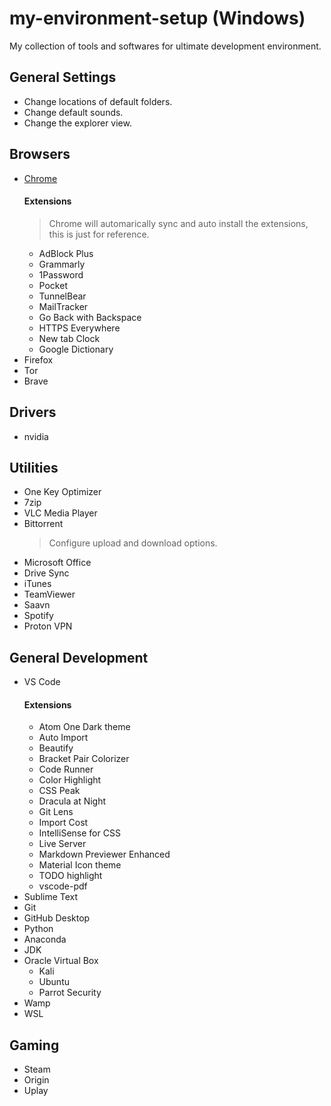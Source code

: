 # my-environment-setup (Windows) 
My collection of tools and softwares for ultimate development environment.

## General Settings
- Change locations of default folders.
- Change default sounds.
- Change the explorer view.


## Browsers
- [Chrome](https://www.google.com/chrome/)
  #### Extensions
  > Chrome will automarically sync and auto install the extensions, this is just for reference.
  - AdBlock Plus
  - Grammarly
  - 1Password
  - Pocket
  - TunnelBear
  - MailTracker
  - Go Back with Backspace
  - HTTPS Everywhere
  - New tab Clock
  - Google Dictionary
- Firefox
- Tor
- Brave

## Drivers
- nvidia

## Utilities
- One Key Optimizer
- 7zip
- VLC Media Player
- Bittorrent
  > Configure upload and download options.
- Microsoft Office
- Drive Sync
- iTunes
- TeamViewer
- Saavn
- Spotify
- Proton VPN

## General Development
- VS Code
  #### Extensions
  - Atom One Dark theme
  - Auto Import
  - Beautify
  - Bracket Pair Colorizer
  - Code Runner
  - Color Highlight
  - CSS Peak
  - Dracula at Night
  - Git Lens
  - Import Cost
  - IntelliSense for CSS
  - Live Server
  - Markdown Previewer Enhanced
  - Material Icon theme
  - TODO highlight
  - vscode-pdf
- Sublime Text
- Git
- GitHub Desktop
- Python
- Anaconda
- JDK
- Oracle Virtual Box
  - Kali
  - Ubuntu
  - Parrot Security
- Wamp
- WSL

## Gaming
- Steam
- Origin
- Uplay
